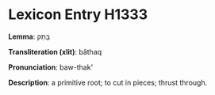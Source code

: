 # Lexicon Entry H1333

**Lemma**: בָּתַק

**Transliteration (xlit)**: bâthaq

**Pronunciation**: baw-thak'

**Description**:
a primitive root; to cut in pieces; thrust through.

